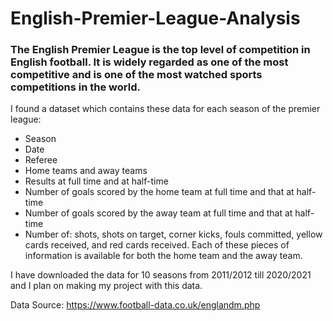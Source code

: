 # English-Premier-League-Analysis

### The English Premier League is the top level of competition in English football. It is widely regarded as one of the most competitive and is one of the most watched sports competitions in the world.

I found a dataset which contains these data for each season of the premier league:

- Season
- Date
- Referee
- Home teams and away teams
- Results at full time and at half-time
- Number of goals scored by the home team at full time and that at half-time
- Number of goals scored by the away team at full time and that at half-time
- Number of: shots, shots on target, corner kicks, fouls committed, yellow cards received, and red cards received. Each of these pieces of information is available for both the home team and the away team.

I have downloaded the data for 10 seasons from 2011/2012 till 2020/2021 and I plan on making my project with this data.

Data Source: https://www.football-data.co.uk/englandm.php
